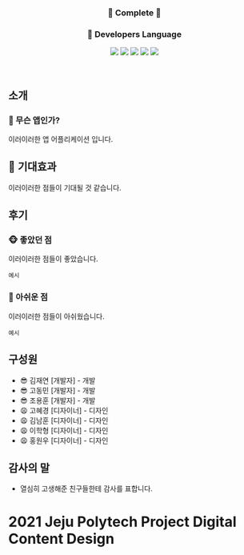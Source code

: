 <h3 align='center'>📜 Complete 🧾</h3>
<p align='center'>
</p>
<h3 align='center'>🔨 Developers Language</h3>
<p align='center'>
  <img src="https://img.shields.io/badge/HTML5-E34F26?style=flat-square&logo=HTML5&logoColor=white"/>
  <img src="https://img.shields.io/badge/CSS3-1572B6?style=flat-square&logo=CSS3&logoColor=white"/>
  <img src="https://img.shields.io/badge/JavaScript-e9d24e?style=flat-square&logo=JavaScript&logoColor=white"/>
  <img src="https://img.shields.io/badge/PHP-777BB4?style=flat-square&logo=PHP&logoColor=white"/>
  <img src="https://img.shields.io/badge/MySQL-4479A1?style=flat-square&logo=MySQL&logoColor=white"/>
</p>
<br>

## 소개

### 🔎 무슨 앱인가?

 이러이러한 앱 어플리케이션 입니다.

## 🎈 기대효과

 이러이러한 점들이 기대될 것 같습니다.

## 후기

### 🐵 좋았던 점

이러이러한 점들이 좋았습니다.

```
예시
```

### 🙊 아쉬운 점

이러이러한 점들이 아쉬웠습니다.

```
예시
```

## 구성원

* 😎 김재연 [개발자] - 개발
* 😎 고동민 [개발자] - 개발
* 😎 조용훈 [개발자] - 개발
* 😩 고혜경 [디자이너] - 디자인
* 😩 김남훈 [디자이너] - 디자인
* 😩 이학형 [디자이너] - 디자인
* 😩 홍원우 [디자이너] - 디자인

## 감사의 말

* 열심히 고생해준 친구들한테 감사를 표합니다.

# 2021 Jeju Polytech Project Digital Content Design
